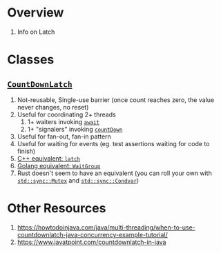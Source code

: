# Overview
1. Info on Latch


# Classes
## [`CountDownLatch`](https://docs.oracle.com/en/java/javase/21/docs/api/java.base/java/util/concurrent/CountDownLatch.html)
1. Not-reusable, Single-use barrier (once count reaches zero, the value never changes, no reset)
1. Useful for coordinating 2+ threads
    1. 1+ waiters invoking [`await`](https://docs.oracle.com/en/java/javase/21/docs/api/java.base/java/util/concurrent/CountDownLatch.html#await())
    1. 1+ "signalers" invoking [`countDown`](https://docs.oracle.com/en/java/javase/21/docs/api/java.base/java/util/concurrent/CountDownLatch.html#countDown())
1. Useful for fan-out, fan-in pattern
1. Useful for waiting for events (eg. test assertions waiting for code to finish)
1. [C++ equivalent: `latch`](https://en.cppreference.com/w/cpp/thread/latch)
1. [Golang equivalent: `WaitGroup`](https://pkg.go.dev/sync#WaitGroup)
1. Rust doesn't seem to have an equivalent (you can roll your own with [`std::sync::Mutex`](https://doc.rust-lang.org/std/sync/struct.Mutex.html) and [`std::sync::Condvar`](https://doc.rust-lang.org/std/sync/struct.Condvar.html))


# Other Resources
1. https://howtodoinjava.com/java/multi-threading/when-to-use-countdownlatch-java-concurrency-example-tutorial/
1. https://www.javatpoint.com/countdownlatch-in-java
